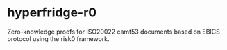 # hyperfridge-r0
Zero-knowledge proofs for ISO20022 camt53 documents based on EBICS protocol using the risk0 framework.
